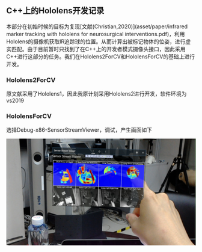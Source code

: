 ## C++上的Hololens开发记录

本部分在初始时候的目标为复现[文献(Christian,2020)](asset/paper/infrared marker tracking with hololens for neurosurgical interventions.pdf)，利用Hololens的摄像机获取IR追踪球的位置。从而计算出被标记物体的位姿，进行虚实匹配。由于目前暂时只找到了在C++上的开发者模式摄像头接口，因此采用C++进行这部分的任务。我们在Hololens2ForCV和HololensForCV的基础上进行开发。

### Hololens2ForCV

原文献采用了Hololens1，因此我原计划采用Hololens2进行开发，软件环境为vs2019



### HololensForCV

选择Debug-x86-SensorStreamViewer，调试，产生画面如下

![20210719_222114_HoloLens](cpp_dev_record.assets/20210719_222114_HoloLens.jpg)